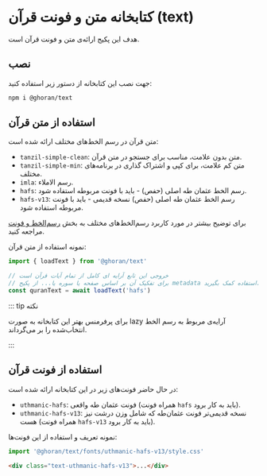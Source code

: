 # کتابخانه متن و فونت قرآن (text)

هدف این پکیج ارائه‌ی متن و فونت قرآن است.

## نصب

جهت نصب این کتابخانه از دستور زیر استفاده کنید:

```bash
npm i @ghoran/text
```

## استفاده از متن قرآن

متن قرآن در رسم الخط‌های مختلف ارائه شده است:

- `tanzil-simple-clean`: متن بدون علامت، مناسب برای جستجو در متن قرآن.
- `tanzil-simple-min`: متن کم علامت، برای کپی و اشتراک گذاری در برنامه‌های مختلف.
- `imla`: رسم الاملاء.
- `hafs`: رسم الخط عثمان طه اصلی (حفص) - باید با فونت مربوطه استفاده شود.
- `hafs-v13`: رسم الخط عثمان طه اصلی (حفص) نسخه قدیمی - باید با فونت مربوطه استفاده شود.

برای توضیح بیشتر در مورد کاربرد رسم‌الخط‌های مختلف به بخش [رسم‌الخط و فونت](/fonts) مراجعه کنید.

نمونه استفاده از متن قرآن:

```js
import { loadText } from '@ghoran/text'

// خروجی این تابع آرایه ای کامل از تمام آیات قرآن است
// برای تفکیک آن بر اساس صفحه یا سوره یا... از پکیج metadata استفاده کمک بگیرید.
const quranText = await loadText('hafs')
```

::: tip نکته

برای پرفرمنس بهتر این کتابخانه به صورت lazy آرایه‌ی مربوط به رسم الخط انتخاب‌شده را بر می‌گرداند.

:::

## استفاده از فونت قرآن

در حال حاضر فونت‌های زیر در این کتابخانه ارائه شده است:

- `uthmanic-hafs`: فونت عثمان طه واقعی (همراه فونت `hafs` باید به کار برود).
- `uthmanic-hafs-v13`: نسخه قدیمی‌تر فونت عثمان‌طه که شامل وزن درشت نیز هست (همراه فونت `hafs-v13` باید به کار برود).

نمونه تعریف و استفاده از این فونت‌ها:

```js
import '@ghoran/text/fonts/uthmanic-hafs-v13/style.css'
```

```html
<div class="text-uthmanic-hafs-v13">...</div>
```
